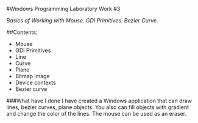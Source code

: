 ﻿#Windows Programming Laboratory Work #3


*Basics of Working with Mouse. GDI Primitives. Bezier Curve.*

##Contents:

 * Mouse
 * GDI Primitives
  * Line
  * Curve
  * Plane
  * Bitmap image
 * Device contexts
 * Bezier curve
 
###What have I done
I have created a Windows application that can draw lines, bezier curves, plane objects. You
also can fill objects with gradient and change the color of the lines. The mouse can be used as an
eraser.

